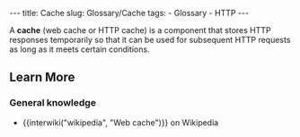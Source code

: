 --- title: Cache slug: Glossary/Cache tags: - Glossary - HTTP ---

A **cache** (web cache or HTTP cache) is a component that stores HTTP responses temporarily so that it can be used for subsequent HTTP requests as long as it meets certain conditions.

Learn More
----------

### General knowledge

-   {{interwiki("wikipedia", "Web cache")}} on Wikipedia
